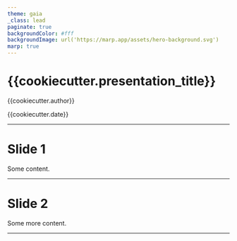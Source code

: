 ```yaml
---
theme: gaia
_class: lead
paginate: true
backgroundColor: #fff
backgroundImage: url('https://marp.app/assets/hero-background.svg')
marp: true
---
```


# {{cookiecutter.presentation_title}}

{{cookiecutter.author}}

{{cookiecutter.date}}

---

# Slide 1

Some content.

---

# Slide 2

Some more content.

---
